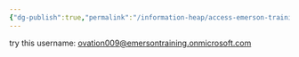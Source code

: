 ```yaml
---
{"dg-publish":true,"permalink":"/information-heap/access-emerson-training-tools-with-krish-31-january-2025/","noteIcon":"","created":"2025-07-07T14:23:44.673-05:00"}
---
```


try this username: ovation009@emersontraining.onmicrosoft.com